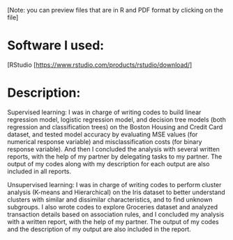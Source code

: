 [Note: you can preview files that are in R and PDF format by clicking on the file]

# Software I used:
[RStudio [https://www.rstudio.com/products/rstudio/download/]

# Description: 
Supervised learning: I was in charge of writing codes to build linear regression model, logistic regression model, and decision tree models (both regression and classification trees) on the Boston Housing and Credit Card dataset, and tested model accuracy by evaluating MSE values (for numerical response variable) and misclassification costs (for binary response variable). And then I concluded the analysis with several written reports, with the help of my partner by delegating tasks to my partner. The output of my codes along with my description for each output are also included in all reports. 

Unsupervised learning: I was in charge of writing codes to perform cluster analysis (K-means and Hierarchical) on the Iris dataset to better understand clusters with similar and dissimilar characteristics, and to find unknown subgroups. I also wrote codes to explore Groceries dataset and analyzed transaction details based on association rules, and I concluded my analysis with a written report, with the help of my partner. The output of my codes and the description of my output are also included in the report. 
